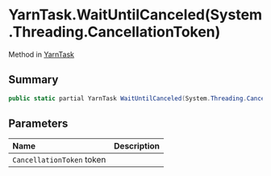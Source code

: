 # YarnTask.WaitUntilCanceled(System.Threading.CancellationToken)

Method in [YarnTask](/docs/api/csharp/yarn.unity.yarntask-1.md)

## Summary



```csharp
public static partial YarnTask WaitUntilCanceled(System.Threading.CancellationToken token);
```

## Parameters

|Name|Description|
|:---|:---|
|`CancellationToken` token||

